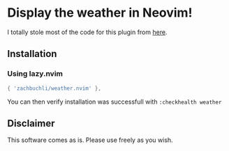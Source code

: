 # Display the weather in Neovim!

I totally stole most of the code for this plugin from [here](https://github.com/chipsenkbeil/neovimconf-2024-talk).


## Installation


### Using lazy.nvim
```lua
{ 'zachbuchli/weather.nvim' },
```

You can then verify installation was successfull with `:checkhealth weather`


## Disclaimer

This software comes as is.  Please use freely as you wish.
